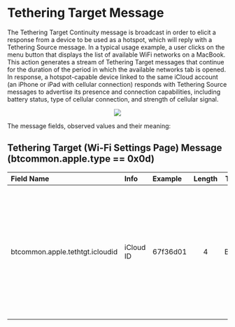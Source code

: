 <h1>Tethering Target Message</h1>

<p> The Tethering Target Continuity message is broadcast in order to elicit a
response from a device to be used as a hotspot, which will reply with a
Tethering Source message. In a typical usage example, a user clicks on the menu
button that displays the list of available WiFi networks on a MacBook. This
action generates a stream of Tethering Target messages that continue for the
duration of the period in which the available networks tab is opened. In
response, a hotspot-capable device linked to the same iCloud account (an iPhone
or iPad with cellular connection) responds with Tethering Source messages to
advertise its presence and connection capabilities, including battery status,
type of cellular connection, and strength of cellular signal.
</p>

<div align="center">
<img src="/figs/tethering_target_format.png">
</div>


<p>The message fields, observed values and their meaning:</p>

## Tethering Target (Wi-Fi Settings Page) Message (btcommon.apple.type == 0x0d)
| Field Name                                  | Info                         | Example                   |Length| Type  | Notes      |
| :-------------------------------------------| :----------------------------|:--------------------------|:----:|:-----:|:----------:|
| btcommon.apple.tethtgt.icloudid               | iCloud ID                    |  67f36d01                 |  4   | Bytes | Derived from user's iCloud DSID. Rotates every 24 hours. Constant across all devices on same iCloud Account|

